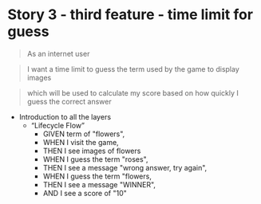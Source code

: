 # Story 3 - third feature - time limit for guess

> As an internet user

> I want a time limit to guess the term used by the game to display images

> which will be used to calculate my score based on how quickly I guess the correct answer

* Introduction to all the layers
  * “Lifecycle Flow”
    - GIVEN term of "flowers",
    - WHEN I visit the game,
    - THEN I see images of flowers
    - WHEN I guess the term "roses",
    - THEN I see a message "wrong answer, try again",
    - WHEN I guess the term "flowers,
    - THEN I see a message "WINNER",
    - AND I see a score of "10"
